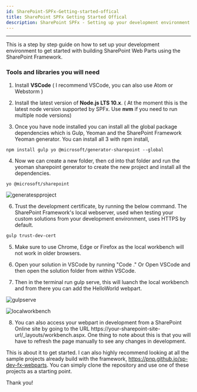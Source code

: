 ```yaml
---
id: SharePoint-SPFx-Getting-started-offical
title: SharePoint SPFx Getting Started Offical
description: SharePoint SPFx - Setting up your development environment. (Using the offical Microsoft generator)
---
```


---

This is a step by step guide on how to set up your development environment to get started with building SharePoint Web Parts using the SharePoint Framework.

### Tools and libraries you will need

1.  Install **VSCode** ( I recommend VSCode, you can also use Atom or Webstorm )

2.  Install the latest version of **Node.js LTS 10.x**. ( At the moment this is the latest node version supported by SPFx. Use **nvm** if you need to run multiple node versions)

3.  Once you have node installed you can install all the global package dependencies which is Gulp, Yeoman and the SharePoint Framework Yeoman generator. You can install all 3 with npm install,

```batch
npm install gulp yo @microsoft/generator-sharepoint --global
```

4.  Now we can create a new folder, then cd into that folder and run the yeoman sharepoint generator to create the new project and install all the dependencies.

```batch
yo @microsoft/sharepoint
```

![generatespproject](/img/docimages/SPFx/generateSpProject.jpg)

6.  Trust the development certificate, by running the below command. The SharePoint Framework's local webserver, used when testing your custom solutions from your development environment, uses HTTPS by default.

```bash
gulp trust-dev-cert
```

5.  Make sure to use Chrome, Edge or Firefox as the local workbench will not work in older browsers.

6.  Open your solution in VSCode by running "Code ." Or Open VSCode and then open the solution folder from within VSCode.

7.  Then in the terminal run gulp serve, this will luanch the local workbench and from there you can add the HelloWorld webpart.

![gulpserve](/img/docimages/SPFx/gulpServe.jpg)

![localworkbench](/img/docimages/SPFx/localWorkbench.jpg)

8. You can also access your webpart in development from a SharePoint Online site by going to the URL https://your-sharepoint-site-url/\_layouts/workbench.aspx. One thing to note about this is that you will have to refresh the page manually to see any changes in development.

This is about it to get started. I can also highly recommend looking at all the sample projects already build with the framework, https://pnp.github.io/sp-dev-fx-webparts. You can simply clone the repository and use one of these projects as a starting point.

Thank you!
